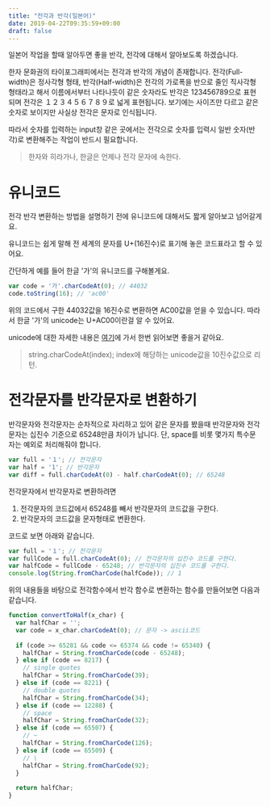 ```yaml
---
title: "전각과 반각(일본어)"
date: 2019-04-22T09:35:59+09:00
draft: false
---
```


일본어 작업을 할때 알아두면 좋을 반각, 전각에 대해서 알아보도록 하겠습니다.

한자 문화권의 타이포그래피에서는 전각과 반각의 개념이 존재합니다.
전각(Full-width)은 정사각형 형태, 반각(Half-width)은 전각의 가로폭을 반으로 줄인 직사각형 형태라고 해서 이름에서부터 나타나듯이 같은 숫자라도 반각은 123456789으로 표현되며 전각은 １２３４５６７８９로 넓게 표현됩니다.  보기에는 사이즈만 다르고 같은 숫자로 보이지만 사실상 전각은 문자로 인식됩니다.

따라서 숫자를 입력하는 input창 같은 곳에서는 전각으로 숫자를 입력시 일반 숫자(반각)로 변환해주는 작업이 반드시 필요합니다.

> 한자와 히라가나, 한글은 언제나 전각 문자에 속한다.

# 유니코드
전각 반각 변환하는 방법을 설명하기 전에 유니코드에 대해서도 짧게 알아보고 넘어갈게요.

유니코드는 쉽게 말해 전 세계의 문자를 U+(16진수)로 표기해 놓은 코드표라고 할 수 있어요. 

간단하게 예를 들어 한글 '가'의 유니코드를 구해볼게요.
```js
var code = '가'.charCodeAt(0); // 44032
code.toString(16); // 'ac00'
```
위의 코드에서 구한 44032값을 16진수로 변환하면 AC00값을 얻을 수 있습니다.  따라서 한글 '가'의 unicode는 U+AC00이란걸 알 수 있어요.

unicode에 대한 자세한 내용은 [여기]([http://www.kristalinfo.com/K-Lab/unicode/Unicode_intro-kr.html](http://www.kristalinfo.com/K-Lab/unicode/Unicode_intro-kr.html))에 가서 한번 읽어보면 좋을거 같아요.

>  string.charCodeAt(index);
>  index에 해당하는 unicode값을 10진수값으로 리턴. 

# 전각문자를 반각문자로 변환하기
반각문자와 전각문자는 순차적으로 자리하고 있어 같은 문자를 봤을때 반각문자와 전각문자는 십진수 기준으로 65248만큼 차이가 납니다.
단, space를 비롯 몇가지 특수문자는 예외로 처리해줘야 합니다.

```js
var full = '１'; // 전각문자
var half = '1'; // 반각문자
var diff = full.charCodeAt(0) - half.charCodeAt(0); // 65248
```
전각문자에서 반각문자로 변환하려면 

 1. 전각문자의 코드값에서 65248를 빼서 반각문자의 코드값을 구한다.
 2. 반각문자의 코드값을 문자형태로 변환한다.

코드로 보면 아래와 같습니다.
```js
var full = '１'; // 전각문자
var fullCode = full.charCodeAt(0); // 전각문자의 십진수 코드를 구한다.
var halfCode = fullCode - 65248; // 반각문자의 십진수 코드를 구한다.
console.log(String.fromCharCode(halfCode)); // 1
```
위의 내용들을 바탕으로 전각함수에서 반각 함수로 변환하는 함수를 만들어보면 다음과 같습니다. 
```js
function convertToHalf(x_char) {  
  var halfChar = '';
  var code = x_char.charCodeAt(0); // 문자 -> ascii코드  
  
  if (code >= 65281 && code <= 65374 && code != 65340) {  
    halfChar = String.fromCharCode(code - 65248);  
  } else if (code == 8217) {  
    // single quotes  
    halfChar = String.fromCharCode(39);  
  } else if (code == 8221) {  
    // double quotes  
    halfChar = String.fromCharCode(34);  
  } else if (code == 12288) {  
    // space  
    halfChar = String.fromCharCode(32);  
  } else if (code == 65507) {  
    // ~  
    halfChar = String.fromCharCode(126);  
  } else if (code == 65509) {  
    // \  
    halfChar = String.fromCharCode(92);  
  }  
 
  return halfChar;  
}
```



